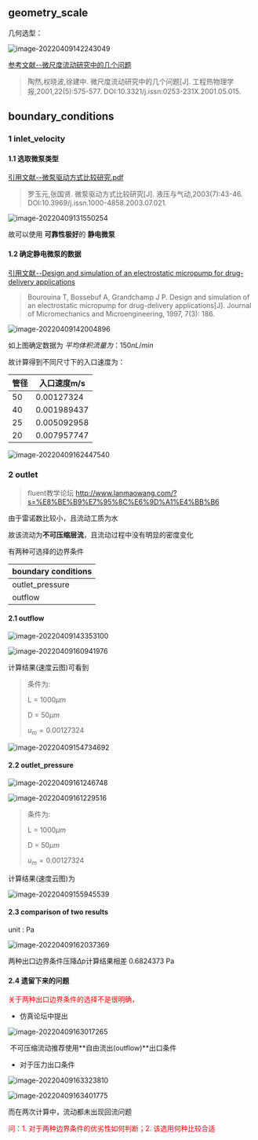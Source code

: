 ## geometry_scale

几何选型：

![image-20220409142243049](C:/Users/Lenovo/AppData/Roaming/Typora/typora-user-images/image-20220409142243049.png)

[参考文献--微尺度流动研究中的几个问题](E:\论文\微尺度流动研究中的几个问题.pdf)

> 陶然,权晓波,徐建中. 微尺度流动研究中的几个问题[J]. 工程热物理学报,2001,22(5):575-577. DOI:10.3321/j.issn:0253-231X.2001.05.015.

## boundary_conditions

### 1 inlet_velocity

#### 1.1 选取微泵类型

[引用文献--微泵驱动方式比较研究.pdf](E:\论文\绪论引用文章\微泵驱动方式比较研究.pdf)

> 罗玉元,张国贤. 微泵驱动方式比较研究[J]. 液压与气动,2003(7):43-46. DOI:10.3969/j.issn.1000-4858.2003.07.021.



![image-20220409131550254](C:/Users/Lenovo/AppData/Roaming/Typora/typora-user-images/image-20220409131550254.png)

故可以使用 **可靠性极好**的 **静电微泵**

#### 1.2 确定静电微泵的数据

[引用文献--Design and simulation of an electrostatic micropump for drug-delivery applications](E:\论文\绪论引用文章\微型静电泵的设计以及仿真.pdf)

> Bourouina T, Bossebuf A, Grandchamp J P. Design and simulation of an electrostatic micropump for drug-delivery applications[J]. Journal of Micromechanics and Microengineering, 1997, 7(3): 186.

![image-20220409142004896](C:/Users/Lenovo/AppData/Roaming/Typora/typora-user-images/image-20220409142004896.png)

如上图确定数据为 $平均体积流量为：150 nL/ min$

故计算得到不同尺寸下的入口速度为：

| 管径 | 入口速度m/s |
| ---- | ----------- |
| 50   | 0.00127324  |
| 40   | 0.001989437 |
| 25   | 0.005092958 |
| 20   | 0.007957747 |

![image-20220409162447540](C:/Users/Lenovo/AppData/Roaming/Typora/typora-user-images/image-20220409162447540.png)

### 2  outlet

> fluent教学论坛  http://www.lanmaowang.com/?s=%E8%BE%B9%E7%95%8C%E6%9D%A1%E4%BB%B6

由于雷诺数比较小，且流动工质为水

故该流动为**不可压缩层流**，且流动过程中没有明显的密度变化

有两种可选择的边界条件

| boundary conditions |
| ------------------- |
| outlet_pressure     |
| outflow             |

#### 2.1 outflow

![image-20220409143353100](C:/Users/Lenovo/AppData/Roaming/Typora/typora-user-images/image-20220409143353100.png)

![image-20220409160941976](C:/Users/Lenovo/AppData/Roaming/Typora/typora-user-images/image-20220409160941976.png)

计算结果(速度云图)可看到

> 条件为:
>
> L = $1000 \mu m$
>
> D = $50\mu m$
>
> $u_m = 0.00127324$

![image-20220409154734692](C:/Users/Lenovo/AppData/Roaming/Typora/typora-user-images/image-20220409154734692.png)

#### 2.2 outlet_pressure

![image-20220409161246748](C:/Users/Lenovo/AppData/Roaming/Typora/typora-user-images/image-20220409161246748.png)

![image-20220409161229516](C:/Users/Lenovo/AppData/Roaming/Typora/typora-user-images/image-20220409161229516.png)

> 条件为:
>
> L = $1000 \mu m$
>
> D = $50\mu m$
>
> $u_m = 0.00127324$

计算结果(速度云图)为

![image-20220409155945539](C:/Users/Lenovo/AppData/Roaming/Typora/typora-user-images/image-20220409155945539.png)

#### 2.3 comparison of two results

unit : Pa

![image-20220409162037369](C:/Users/Lenovo/AppData/Roaming/Typora/typora-user-images/image-20220409162037369.png)

两种出口边界条件压降$\Delta p$计算结果相差 0.6824373 Pa



#### 2.4 遗留下来的问题

<font color = 'red'>关于两种出口边界条件的选择不是很明确，</font>

* 仿真论坛中提出

![image-20220409163017265](C:/Users/Lenovo/AppData/Roaming/Typora/typora-user-images/image-20220409163017265.png)

​	不可压缩流动推荐使用**自由流出(outflow)**出口条件

* 对于压力出口条件

![image-20220409163323810](C:/Users/Lenovo/AppData/Roaming/Typora/typora-user-images/image-20220409163323810.png)

![image-20220409163401775](C:/Users/Lenovo/AppData/Roaming/Typora/typora-user-images/image-20220409163401775.png)

而在两次计算中，流动都未出现回流问题

<font color = "red">问：1. 对于两种边界条件的优劣性如何判断；2. 该选用何种比较合适 </font>



